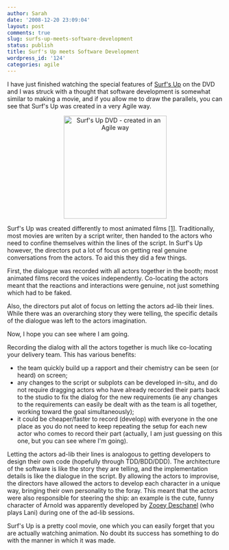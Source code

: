 ```yaml
---
author: Sarah
date: '2008-12-20 23:09:04'
layout: post
comments: true
slug: surfs-up-meets-software-development
status: publish
title: Surf's Up meets Software Development
wordpress_id: '124'
categories: agile
---
```


I have just finished watching the special features of <a title="IMDB - Surf's Up" href="http://www.imdb.com/title/tt0423294/" target="_blank">Surf's Up</a> on the DVD and I was struck with a thought that software development is somewhat similar to making a movie, and if you allow me to draw the parallels, you can see that Surf's Up was created in a very Agile way.
<p style="text-align: center; "><img class="size-medium wp-image-125 aligncenter" title="Surf's Up DVD" src="/wp-content/uploads/2008/12/surfsup.jpg" alt="Surf's Up DVD - created in an Agile way" width="240" height="240" /></p>

Surf's Up was created differently to most animated films <a title="IMDB - Surf's Up Trivia" href="http://www.imdb.com/title/tt0423294/trivia" target="_blank">[1]</a>. Traditionally, most movies are writen by a script writer, then handed to the actors who need to confine themselves within the lines of the script. In Surf's Up however, the directors put a lot of focus on getting real genuine conversations from the actors. To aid this they did a few things.

First, the dialogue was recorded with all actors together in the booth; most animated films record the voices independently. Co-locating the actors meant that the reactions and interactions were genuine, not just something which had to be faked.

Also, the directors put alot of focus on letting the actors ad-lib their lines. While there was an overarching story they were telling, the specific details of the dialogue was left to the actors imagination. 

Now, I hope you can see where I am going.

Recording the dialog with all the actors together is much like co-locating your delivery team. This has various benefits:
<ul>
	<li>the team quickly build up a rapport and their chemistry can be seen (or heard) on screen;</li>
	<li>any changes to the script or subplots can be developed in-situ, and do not require dragging actors who have already recorded their parts back to the studio to fix the dialog for the new requirements (ie any changes to the requirements can easily be dealt with as the team is all together, working toward the goal simultaneously);</li>
	<li>it could be cheaper/faster to record (develop) with everyone in the one place as you do not need to keep repeating the setup for each new actor who comes to record their part (actually, I am just guessing on this one, but you can see where I'm going).</li>
</ul>
Letting the actors ad-lib their lines is analogous to getting developers to design their own code (hopefully through TDD/BDD/DDD). The architecture of the software is like the story they are telling, and the implementation details is like the dialogue in the script. By allowing the actors to improvise, the directors have allowed the actors to develop each character in a unique way, bringing their own personality to the foray. This meant that the actors were also responsible for steering the ship: an example is the cute, funny character of Arnold was apparently developed by <a title="Zooey Deschanel" href="http://www.imdb.com/name/nm0221046/" target="_blank">Zooey Deschanel</a> (who plays Lani) during one of the ad-lib sessions.  

Surf's Up is a pretty cool movie, one which you can easily forget that you are actually watching animation. No doubt its success has something to do with the manner in which it was made.